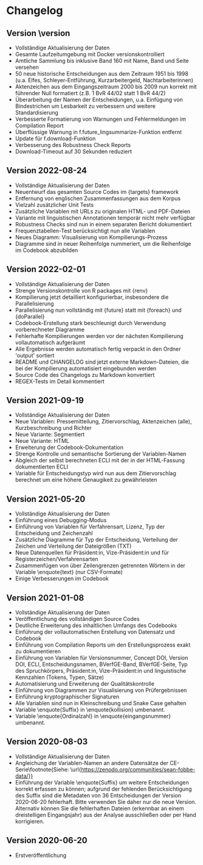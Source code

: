 # Changelog



## Version \version

- Vollständige Aktualisierung der Daten
- Gesamte Laufzeitumgebung mit Docker versionskontrolliert
- Amtliche Sammlung bis inklusive Band 160 mit Name, Band und Seite versehen
- 50 neue historische Entscheidungen aus dem Zeitraum 1951 bis 1998 (u.a. Elfes, Schleyer-Entführung, Kurzarbeitergeld, Nachtarbeiterinnen)
- Aktenzeichen aus dem Eingangszeitraum 2000 bis 2009 nun korrekt mit führender Null formatiert (z.B. 1 BvR 44/02 statt 1 BvR 44/2)
- Überarbeitung der Namen der Entscheidungen, u.a. Einfügung von Bindestrichen um Lesbarkeit zu verbessern und weitere Standardisierung
- Verbesserte Formatierung von Warnungen und Fehlermeldungen im Compilation Report
- Überflüssige Warnung in f.future_lingsummarize-Funktion entfernt
- Update für f.download-Funktion
- Verbesserung des Robustness Check Reports
- Download-Timeout auf 30 Sekunden reduziert


## Version 2022-08-24

- Vollständige Aktualisierung der Daten
- Neuentwurf das gesamten Source Codes im {targets} framework
- Entfernung von englischen Zusammenfassungen aus dem Korpus
- Vielzahl zusätzlicher Unit Tests
- Zusätzliche Variablen mit URLs zu originalen HTML- und PDF-Dateien
- Variante mit linguistischen Annotationen temporär nicht mehr verfügbar
- Robustness Checks sind nun in einem separaten Bericht dokumentiert
- Frequenztabellen-Test berücksichtigt nun alle Variablen
- Neues Diagramm: Visualisierung von Kompilierungs-Prozess
- Diagramme sind in neuer Reihenfolge nummeriert, um die Reihenfolge im Codebook abzubilden




## Version 2022-02-01

- Vollständige Aktualisierung der Daten
- Strenge Versionskontrolle von R packages mit {renv}
- Kompilierung jetzt detailliert konfigurierbar, insbesondere die Parallelisierung
- Parallelisierung nun vollständig mit {future} statt mit {foreach} und {doParallel}
- Codebook-Erstellung stark beschleunigt durch Verwendung vorberechneter Diagramme
- Fehlerhafte Kompilierungen werden vor der nächsten Kompilierung vollautomatisch aufgeräumt
- Alle Ergebnisse werden automatisch fertig verpackt in den Ordner 'output' sortiert
- README und CHANGELOG sind jetzt externe Markdown-Dateien, die bei der Kompilierung automatisiert eingebunden werden
- Source Code des Changelogs zu Markdown konvertiert
- REGEX-Tests im Detail kommentiert




## Version 2021-09-19
 
- Vollständige Aktualisierung der Daten
- Neue Variablen: Pressemitteilung, Zitiervorschlag, Aktenzeichen (alle), Kurzbeschreibung und Richter
- Neue Variante: Segmentiert
- Neue Variante: HTML
- Erweiterung der Codebook-Dokumentation
- Strenge Kontrolle und semantische Sortierung der Variablen-Namen
- Abgleich der selbst berechneten ECLI mit der in der HTML-Fassung dokumentierten ECLI
- Variable für Entscheidungstyp wird nun aus dem Zitiervorschlag berechnet um eine höhere Genaugikeit zu gewährleisten
 
 
 
## Version 2021-05-20

- Vollständige Aktualisierung der Daten
- Einführung eines Debugging-Modus
- Einführung von Variablen für Verfahrensart, Lizenz, Typ der Entscheidung und Zeichenzahl
- Zusätzliche Diagramme für Typ der Entscheidung, Verteilung der Zeichen und Verteilung der Dateigrößen (TXT)
- Neue Datenquellen für Präsident:in, Vize-Präsident:in und für Registerzeichen/Verfahrensarten
- Zusammenfügen von über Zeilengrenzen getrennten Wörtern in der Variable \enquote{text} (nur CSV-Formate)
- Einige Verbesserungen im Codebook



## Version 2021-01-08
 
- Vollständige Aktualisierung der Daten
- Veröffentlichung des vollständigen Source Codes
- Deutliche Erweiterung des inhaltlichen Umfangs des Codebooks
- Einführung der vollautomatischen Erstellung von Datensatz und Codebook
- Einführung von Compilation Reports um den Erstellungsprozess exakt zu dokumentieren
- Einführung von Variablen für Versionsnummer, Concept DOI, Version DOI, ECLI, Entscheidungsnamen, BVerfGE-Band, BVerfGE-Seite, Typ des Spruchkörpers, Präsident:in, Vize-Präsident:in und linguistische Kennzahlen (Tokens, Typen, Sätze)
- Automatisierung und Erweiterung der Qualitätskontrolle
- Einführung von Diagrammen zur Visualisierung von Prüfergebnissen
- Einführung kryptographischer Signaturen
- Alle Variablen sind nun in Kleinschreibung und Snake Case gehalten
- Variable \enquote{Suffix} in \enquote{kollision} umbenannt.
- Variable \enquote{Ordinalzahl} in \enquote{eingangsnummer} umbenannt.
 
 
 
## Version 2020-08-03

- Vollständige Aktualisierung der Daten
- Angleichung der Variablen-Namen an andere Datensätze der CE-Serie\footnote{Siehe: \url{https://zenodo.org/communities/sean-fobbe-data/}}
- Einführung der Variable \enquote{Suffix} um weitere Entscheidungen korrekt erfassen zu können; aufgrund der fehlenden Berücksichtigung des Suffix sind die Metadaten von 36 Entscheidungen der Version 2020-06-20 fehlerhaft. Bitte verwenden Sie daher nur die neue Version. Alternativ können Sie die fehlerhaften Dateien (erkennbar an einem dreistelligen Eingangsjahr) aus der Analyse ausschließen oder per Hand korrigieren.


 
## Version 2020-06-20

- Erstveröffentlichung
